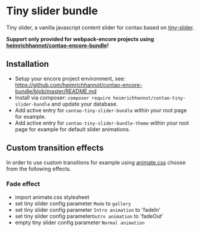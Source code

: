 # Tiny slider bundle

Tiny slider, a vanilla javascript content slider for contao based on [tiny-slider](https://github.com/ganlanyuan/tiny-slider).

**Support only provided for webpack-encore projects using  [heimrichhannot/contao-encore-bundle](https://github.com/heimrichhannot/contao-encore-bundle)!**

## Installation

- Setup your encore project environment, see: https://github.com/heimrichhannot/contao-encore-bundle/blob/master/README.md
- Install via composer: `composer require heimrichhannot/contao-tiny-slider-bundle` and update your database.
- Add active entry for `contao-tiny-slider-bundle` within your root page for example.
- Add active entry for `contao-tiny-slider-bundle-theme` within your root page for example for default slider animations.

## Custom transition effects

In order to use custom transitions for example using [animate.css](https://daneden.github.io/animate.css/) choose from the following effects.

### Fade effect

- import animate.css stylesheet
- set tiny slider config parameter `Mode` to `gallery`
- set tiny slider config parameter `Intro animation` to 'fadeIn'
- set tiny slider config parameter`Outro animation` to 'fadeOut'
- empty tiny slider config parameter `Normal animation`
